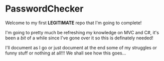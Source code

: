 # PasswordChecker

Welcome to my first **LEGITIMATE** repo that I'm going to complete!

I'm going to pretty much be refreshing my knowledge on MVC and C#, it's been a *bit* of a while since I've gone over it so this is definately needed!

I'll document as I go or just document at the end some of my struggles or funny stuff or nothing at all!!! We shall see how this goes...
